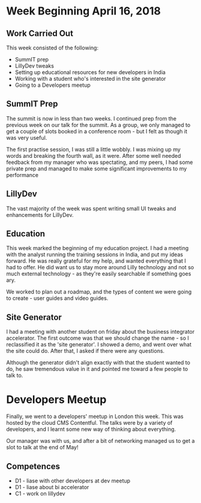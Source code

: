 # Week Beginning April 16, 2018

## Work Carried Out
This week consisted of the following:
* SummIT prep
* LillyDev tweaks
* Setting up educational resources for new developers in India
* Working with a student who's interested in the site generator
* Going to a Developers meetup

## SummIT Prep
The summit is now in less than two weeks. I continued prep from the previous week on our talk for the summit. As a group, we only managed to get a couple of slots booked in a conference room - but I felt as though it was very useful.

The first practise session, I was still a little wobbly. I was mixing up my words and breaking the fourth wall, as it were. After some well needed feedback from my manager who was spectating, and my peers, I had some private prep and managed to make some significant improvements to my performance

## LillyDev
The vast majority of the week was spent writing small UI tweaks and enhancements for LillyDev.


## Education
This week marked the beginning of my education project. I had a meeting with the analyst running the training sessions in India, and put my ideas forward. He was really grateful for my help, and wanted everything that I had to offer. He did want us to stay more around Lilly technology and not so much external technology - as they're easily searchable if something goes ary.

We worked to plan out a roadmap, and the types of content we were going to create - user guides and video guides.

## Site Generator
I had a meeting with another student on friday about the business integrator accelerator. The first outcome was that we should change the name - so I reclassified it as the 'site generator'. I showed a demo, and went over what the site could do. After that, I asked if there were any questions. 

Although the generator didn't align exactly with that the student wanted to do, he saw tremendous value in it and pointed me toward a few people to talk to.

# Developers Meetup
Finally, we went to a developers' meetup in London this week. This was hosted by the cloud CMS Contentful. The talks were by a variety of developers, and I learnt some new way of thinking about everything.

Our manager was with us, and after a bit of networking managed us to get a slot to talk at the end of May!

## Competences
* D1 - liase with other developers at dev meetup
* D1 - liase about bi accelerator
* C1 - work on lillydev